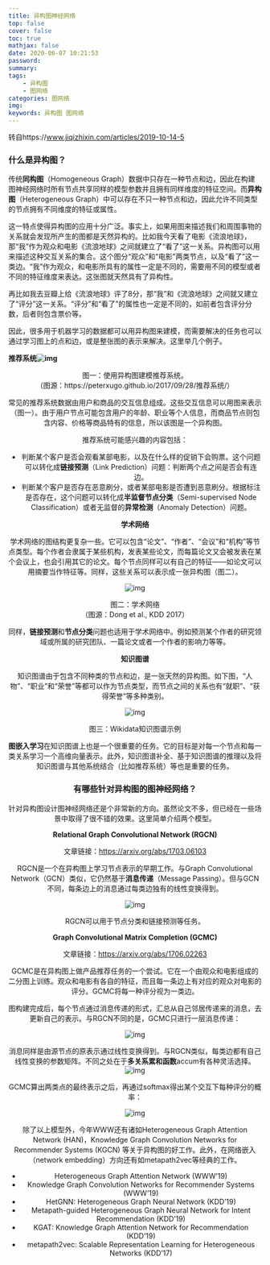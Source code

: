 ```yaml
---
title: 异构图神经网络
top: false
cover: false
toc: true
mathjax: false
date: 2020-06-07 10:21:53
password:
summary:
tags:
	- 异构图
	- 图网络
categories: 图网络
img:
keywords: 异构图 图网络
---
```


转自https://www.jiqizhixin.com/articles/2019-10-14-5

### **什么是异构图？**

传统**同构图**（Homogeneous Graph）数据中只存在一种节点和边，因此在构建图神经网络时所有节点共享同样的模型参数并且拥有同样维度的特征空间。而**异构图**（Heterogeneous Graph）中可以存在不只一种节点和边，因此允许不同类型的节点拥有不同维度的特征或属性。

这一特点使得异构图的应用十分广泛。事实上，如果用图来描述我们和周围事物的关系就会发现所产生的图都是天然异构的。比如我今天看了电影《流浪地球》，那“我”作为观众和电影《流浪地球》之间就建立了“看了”这一关系。异构图可以用来描述这种交互关系的集合。这个图分“观众”和“电影”两类节点，以及“看了”这一类边。“我”作为观众，和电影所具有的属性一定是不同的，需要用不同的模型或者不同的特征维度来表达。这张图就天然具有了异构性。

再比如我去豆瓣上给《流浪地球》评了8分，那“我”和《流浪地球》之间就又建立了“评分”这一关系。“评分”和“看了”的属性也一定是不同的，如前者包含评分分数，后者则包含票价等。

因此，很多用于机器学习的数据都可以用异构图来建模，而需要解决的任务也可以通过学习图上的点和边，或是整张图的表示来解决。这里举几个例子。

**推荐系统![img](https://cdn.jsdelivr.net/gh/zhishuangR/myImg@master/md/1571021921144.png)**

<center>图一：使用异构图建模推荐系统。<center>

<center>（图源：https://peterxugo.github.io/2017/09/28/推荐系统/）<center>

常见的推荐系统数据由用户和商品的交互信息组成。这些交互信息可以用图来表示（图一）。由于用户节点可能包含用户的年龄、职业等个人信息，而商品节点则包含内容、价格等商品特有的信息，所以该图是一个异构图。

推荐系统可能感兴趣的内容包括：

- 判断某个客户是否会观看某部电影，以及在什么样的促销下会购票。这个问题可以转化成**链接预测**（Link Prediction）问题：判断两个点之间是否会有连边。
- 判断某个客户是否存在恶意刷分，或者某部电影是否遭到恶意刷分。根据标注是否存在，这个问题可以转化成**半监督节点分类**（Semi-supervised Node Classification）或者无监督的**异常检测**（Anomaly Detection）问题。

**学术网络**

学术网络的图结构更复杂一些。它可以包含“论文”、“作者”、“会议”和“机构”等节点类型。每个作者会隶属于某些机构，发表某些论文，而每篇论文又会被发表在某个会议上，也会引用其它的论文。每个节点同样可以有自己的特征——如论文可以用摘要当作特征等。同样，这些关系可以表示成一张异构图（图二）。

![img](https://cdn.jsdelivr.net/gh/zhishuangR/myImg@master/md/1571021950189.png)

<center>图二：学术网络<center>

<center>（图源：Dong et al., KDD 2017）<center>

同样，**链接预测**和**节点分类**问题也适用于学术网络中。例如预测某个作者的研究领域或所属的研究团队、一篇论文或者一个作者的影响力等等。

**知识图谱**

知识图谱由于包含不同种类的节点和边，是一张天然的异构图。如下图，“人物”、“职业”和“荣誉”等都可以作为节点类型，而节点之间的关系也有“就职”、“获得荣誉”等多种类别。

![img](https://cdn.jsdelivr.net/gh/zhishuangR/myImg@master/md/1571021975987.png)

<center>图三：Wikidata知识图谱示例<center>

**图嵌入学习**在知识图谱上也是一个很重要的任务。它的目标是对每一个节点和每一类关系学习一个高维向量表示。此外，知识图谱补全、基于知识图谱的推理以及将知识图谱与其他系统结合（比如推荐系统）等也是重要的任务。

### **有哪些针对异构图的图神经网络？**

针对异构图设计图神经网络还是个非常新的方向。虽然论文不多，但已经在一些场景中取得了很不错的效果。这里简单介绍两个模型。

**Relational Graph Convolutional Network (RGCN)**

文章链接：https://arxiv.org/abs/1703.06103

RGCN是一个在异构图上学习节点表示的早期工作。与Graph Convolutional Network（GCN）类似，它仍然基于**消息传递**（Message Passing）。但与GCN不同，每条边上的消息通过每类边独有的线性变换得到。

![img](https://cdn.jsdelivr.net/gh/zhishuangR/myImg@master/md/1571022001779.png)

RGCN可以用于节点分类和链接预测等任务。

**Graph Convolutional Matrix Completion (GCMC)**

文章链接：https://arxiv.org/abs/1706.02263

GCMC是在异构图上做产品推荐任务的一个尝试。它在一个由观众和电影组成的二分图上训练。观众和电影有各自的特征，而且每一条边上有对应的观众对电影的评分。GCMC将每一种评分视为一类边。

图构建完成后，每个节点通过消息传递的形式，汇总从自己邻居传递来的消息，去更新自己的表示。与RGCN不同的是，GCMC只进行一层消息传递：

![img](https://cdn.jsdelivr.net/gh/zhishuangR/myImg@master/md/1571022013579.png)

消息同样是由源节点的原表示通过线性变换得到。与RGCN类似，每类边都有自己线性变换的参数矩阵。不同之处在于**多关系累和函数**accum有各种灵活选择。![img](https://cdn.jsdelivr.net/gh/zhishuangR/myImg@master/md/1571022024012.png)

GCMC算出两类点的最终表示之后，再通过softmax得出某个交互下每种评分的概率：

![img](https://cdn.jsdelivr.net/gh/zhishuangR/myImg@master/md/1571022036753.png)

除了以上模型外，今年WWW还有诸如Heterogeneous Graph Attention Network (HAN)，Knowledge Graph Convolution Networks for Recommender Systems (KGCN) 等关于异构图的好工作。此外，在网络嵌入（network embedding）方向还有如metapath2vec等经典的工作。

- Heterogeneous Graph Attention Network (WWW’19)
- Knowledge Graph Convolution Networks for Recommender Systems (WWW’19)
- HetGNN: Heterogeneous Graph Neural Network (KDD’19)
- Metapath-guided Heterogeneous Graph Neural Network for Intent Recommendation (KDD’19)
- KGAT: Knowledge Graph Attention Network for Recommendation (KDD’19)
- metapath2vec: Scalable Representation Learning for Heterogeneous Networks (KDD’17)